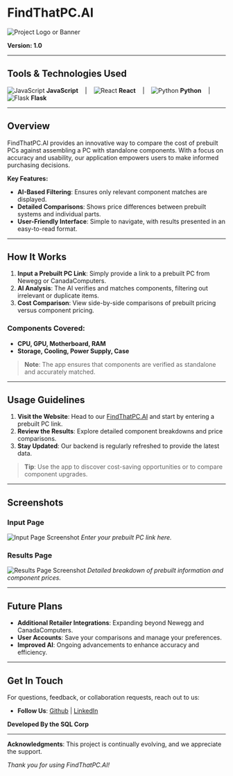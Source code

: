# FindThatPC.AI

![Project Logo or Banner](https://cdn.discordapp.com/attachments/602366822737772556/1305751288402673774/chip.png?ex=67342b26&is=6732d9a6&hm=c451417f2c5ce4853dc2e813c447fb91232eb9088145acc1ab944f3e78cd465a&)

**Version: 1.0**

---

## Tools & Technologies Used

![JavaScript](https://img.icons8.com/color/48/000000/javascript.png) **JavaScript** &nbsp;&nbsp; | &nbsp;&nbsp; ![React](https://img.icons8.com/ultraviolet/40/000000/react.png) **React** &nbsp;&nbsp; | &nbsp;&nbsp; ![Python](https://img.icons8.com/color/48/000000/python.png) **Python** &nbsp;&nbsp; | &nbsp;&nbsp; ![Flask](https://img.icons8.com/ios/50/000000/flask.png) **Flask**

---

## Overview

FindThatPC.AI provides an innovative way to compare the cost of prebuilt PCs against assembling a PC with standalone components. With a focus on accuracy and usability, our application empowers users to make informed purchasing decisions.

**Key Features:**
- **AI-Based Filtering**: Ensures only relevant component matches are displayed.
- **Detailed Comparisons**: Shows price differences between prebuilt systems and individual parts.
- **User-Friendly Interface**: Simple to navigate, with results presented in an easy-to-read format.

---

## How It Works

1. **Input a Prebuilt PC Link**: Simply provide a link to a prebuilt PC from Newegg or CanadaComputers.
2. **AI Analysis**: The AI verifies and matches components, filtering out irrelevant or duplicate items.
3. **Cost Comparison**: View side-by-side comparisons of prebuilt pricing versus component pricing.

### Components Covered:
- **CPU, GPU, Motherboard, RAM**
- **Storage, Cooling, Power Supply, Case**

> **Note**: The app ensures that components are verified as standalone and accurately matched.

---

## Usage Guidelines

1. **Visit the Website**: Head to our [FindThatPC.AI](https://findthatpcai.com/) and start by entering a prebuilt PC link.
2. **Review the Results**: Explore detailed component breakdowns and price comparisons.
3. **Stay Updated**: Our backend is regularly refreshed to provide the latest data.

> **Tip**: Use the app to discover cost-saving opportunities or to compare component upgrades.

---

## Screenshots

### Input Page

![Input Page Screenshot](https://cdn.discordapp.com/attachments/602366822737772556/1305751096098291812/image.png?ex=67342af8&is=6732d978&hm=4668306002ad6670a2db8b17e375366bad0bbc9ff8bf1ae2564b497a66fe3114&)
*Enter your prebuilt PC link here.*

### Results Page

![Results Page Screenshot](https://cdn.discordapp.com/attachments/602366822737772556/1305751021351473213/image.png?ex=67342ae7&is=6732d967&hm=ec1674a22fb9591d34fb0a147ee32384dda552e63d973ff25fa02a7ef8cad734&)
*Detailed breakdown of prebuilt information and component prices.*

---

## Future Plans

- **Additional Retailer Integrations**: Expanding beyond Newegg and CanadaComputers.
- **User Accounts**: Save your comparisons and manage your preferences.
- **Improved AI**: Ongoing advancements to enhance accuracy and efficiency.

---

## Get In Touch

For questions, feedback, or collaboration requests, reach out to us:
- **Follow Us**: [Github](https://github.com/Abdul-Moeed-Saqib) | [LinkedIn](https://www.linkedin.com/in/abdul-moeed-saqib/)

**Developed By the SQL Corp**

---

**Acknowledgments**: This project is continually evolving, and we appreciate the support.

*Thank you for using FindThatPC.AI!*
 
